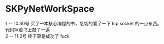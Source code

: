 # SKPyNetWorkSpace  
1 -- 10.30号 买了一本核心编程的书，急切的看了一下 tcp socket 的一点东西。代码照着书上敲了一遍  
2 -- 11.2号  终于算是成功了 fuck
